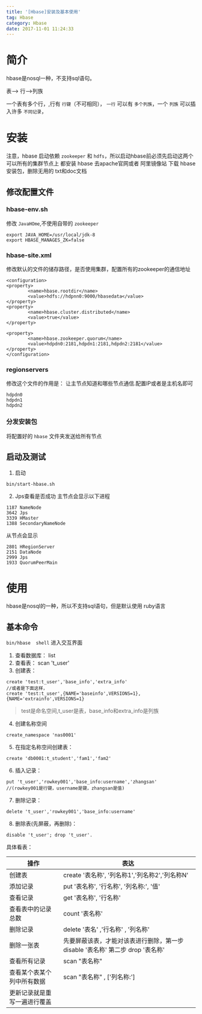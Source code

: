 ```yaml
---
title: '[Hbase]安装及基本使用'
tag: Hbase
category: Hbase
date: 2017-11-01 11:24:33
---
```


# 简介

hbase是nosql一种，不支持sql语句。

表--> 行-->列族

一个表有多个行，,行有 `行键`（不可相同）， `一行` 可以有 `多个列族`，一个 `列族` 可以插入许多 `不同记录`，

# 安装

注意，hbase 启动依赖 `zookeeper` 和 `hdfs`，所以启动hbase前必须先启动这两个
可以所有的集群节点上 都安装 hbase
去apache官网或者 阿里镜像站 下载 hbase安装包，删除无用的 txt和doc文档

## 修改配置文件

### hbase-env.sh

修改 `JavaHOme`,不使用自带的 `zookeeper`
```
export JAVA_HOME=/usr/local/jdk-8
export HBASE_MANAGES_ZK=false
```

### hbase-site.xml

修改默认的文件的储存路径，是否使用集群，配置所有的zookeeper的通信地址
```
<configuration>
<property>
        <name>hbase.rootdir</name>
        <value>hdfs://hdpnn0:9000/hbasedata</value>
</property>
<property>
        <name>hbase.cluster.distributed</name>
        <value>true</value>
</property>

<property>
        <name>hbase.zookeeper.quorum</name>
        <value>hdpdn0:2181,hdpdn1:2181,hdpdn2:2181</value>
</property>
</configuration>
```

### regionservers 

修改这个文件的作用是： 让主节点知道和哪些节点通信.配置IP或者是主机名即可
```
hdpdn0
hdpdn1
hdpdn2
```

### 分发安装包

将配置好的 `hbase` 文件夹发送给所有节点

## 启动及测试

1. 启动
```
bin/start-hbase.sh
```
2. Jps查看是否成功
主节点会显示以下进程
```
1187 NameNode
3642 Jps
3339 HMaster
1388 SecondaryNameNode
```
从节点会显示
```
2801 HRegionServer
2151 DataNode
2999 Jps
1933 QuorumPeerMain
```

# 使用

hbase是nosql的一种，所以不支持sql语句，但是默认使用 ruby语言

## 基本命令

`bin/hbase  shell` 进入交互界面
1. 查看数据库： list
2. 查看表： scan 't_user'
3. 创建表： 
```
create 'test:t_user','base_info','extra_info'
//或者是下面这样， 
create 'test:t_user',{NAME='baseinfo',VERSIONS=1},{NAME='extrainfo',VERSIONS=1}
```
> test是命名空间,t_user是表，base_info和extra_info是列族
4. 创建名称空间 
```
create_namespace 'nas0001'
```
5. 在指定名称空间创建表：
```
create 'db0001:t_student','fam1','fam2' 
```
6. 插入记录：
```
put 't_user','rowkey001','base_info:username','zhangsan'
//(rowkey001是行键，username是键，zhangsan是值)
```
7. 删除记录： 
```
delete 't_user','rowkey001','base_info:username'
```
8. 删除表(先屏蔽，再删除)： 
```
disable 't_user'; drop 't_user'.
```
具体看表：

|操作| 表达	| 
|---|---|
|创建表 |  create '表名称', '列名称1','列名称2','列名称N'|
|添加记录		|  put '表名称', '行名称', '列名称:', '值'|
|查看记录		|	get '表名称', '行名称'|
|查看表中的记录总数		|	count  '表名称'|
|删除记录		|	delete  '表名' ,'行名称' , '列名称'|
|删除一张表	|	先要屏蔽该表，才能对该表进行删除，第一步 disable '表名称' 第二步 drop '表名称'|
|查看所有记录		|	scan "表名称"  
|查看某个表某个列中所有数据	|	scan "表名称" , ['列名称:']|
|更新记录就是重写一遍进行覆盖|


